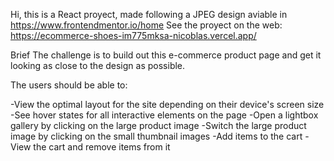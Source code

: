 Hi, this is a React proyect, made following a JPEG design aviable in https://www.frontendmentor.io/home
See the proyect on the web: https://ecommerce-shoes-im775mksa-nicoblas.vercel.app/

Brief
The challenge is to build out this e-commerce product page and get it looking as close to the design as possible.

The users should be able to:

-View the optimal layout for the site depending on their device's screen size
-See hover states for all interactive elements on the page
-Open a lightbox gallery by clicking on the large product image
-Switch the large product image by clicking on the small thumbnail images
-Add items to the cart
-View the cart and remove items from it


